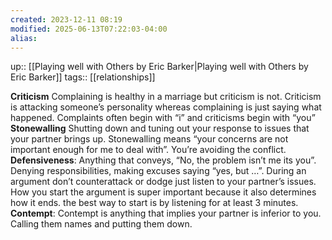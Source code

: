 ```yaml
---
created: 2023-12-11 08:19
modified: 2025-06-13T07:22:03-04:00
alias: 
---
```

up::  [[Playing well with Others by Eric Barker|Playing well with Others by Eric Barker]]
tags:: [[relationships]]

**Criticism**
	Complaining is healthy in a marriage but  criticism is not.
	Criticism is attacking someone’s personality whereas complaining is just saying what happened.
	Complaints often begin with “i” and criticisms begin with “you”
**Stonewalling**
	Shutting down and tuning out your response to issues that your partner brings up. Stonewalling means “your concerns are not important enough for me to deal with”. You’re avoiding the conflict.
**Defensiveness**:
	Anything that conveys, “No, the problem isn’t me its you”. Denying responsibilities, making excuses saying “yes, but …”. During an argument don’t counterattack or dodge just listen to your partner’s issues. How you start the argument is super important because it also determines how it ends. the best way to start is by listening for at least 3 minutes.
**Contempt**:
	Contempt is anything that implies your partner is inferior to you. Calling them names and putting them down.
